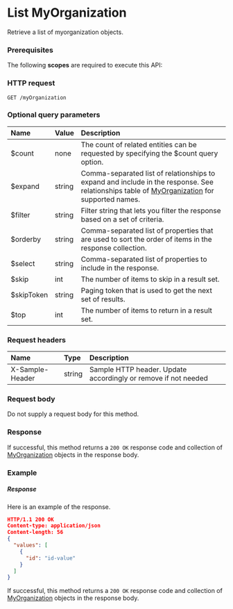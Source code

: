 # List MyOrganization

Retrieve a list of myorganization objects.
### Prerequisites
The following **scopes** are required to execute this API: 
### HTTP request
<!-- { "blockType": "ignored" } -->
```http
GET /myOrganization
```
### Optional query parameters
|Name|Value|Description|
|:---------------|:--------|:-------|
|$count|none|The count of related entities can be requested by specifying the $count query option.|
|$expand|string|Comma-separated list of relationships to expand and include in the response. See relationships table of [MyOrganization](../resources/myorganization.md) for supported names. |
|$filter|string|Filter string that lets you filter the response based on a set of criteria.|
|$orderby|string|Comma-separated list of properties that are used to sort the order of items in the response collection.|
|$select|string|Comma-separated list of properties to include in the response.|
|$skip|int|The number of items to skip in a result set.|
|$skipToken|string|Paging token that is used to get the next set of results.|
|$top|int|The number of items to return in a result set.|

### Request headers
| Name       | Type | Description|
|:-----------|:------|:----------|
| X-Sample-Header  | string  | Sample HTTP header. Update accordingly or remove if not needed|

### Request body
Do not supply a request body for this method.
### Response
If successful, this method returns a `200 OK` response code and collection of [MyOrganization](../resources/myorganization.md) objects in the response body.
### Example
##### Response
Here is an example of the response.
<!-- {
  "blockType": "response",
  "truncated": false,
  "@odata.type": "myorganization"
} -->
```json
HTTP/1.1 200 OK
Content-type: application/json
Content-length: 56
{
  "values": [
    {
      "id": "id-value"
    }
  ]
}
```
If successful, this method returns a `200 OK` response code and collection of [MyOrganization](../resources/myorganization.md) objects in the response body.

<!-- uuid: 35105214-e782-4f69-86d7-f8102941f036
2015-10-16 22:29:34 UTC -->
<!-- {
  "type": "#page.annotation",
  "description": "List MyOrganization",
  "keywords": "",
  "section": "documentation",
  "tocPath": ""
}-->
